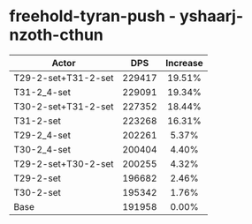 # freehold-tyran-push - yshaarj-nzoth-cthun
| Actor | DPS | Increase |
|---|:---:|:---:|
|T29-2-set+T31-2-set|229417|19.51%|
|T31-2_4-set|229091|19.34%|
|T30-2-set+T31-2-set|227352|18.44%|
|T31-2-set|223268|16.31%|
|T29-2_4-set|202261|5.37%|
|T30-2_4-set|200404|4.40%|
|T29-2-set+T30-2-set|200255|4.32%|
|T29-2-set|196682|2.46%|
|T30-2-set|195342|1.76%|
|Base|191958|0.00%|
